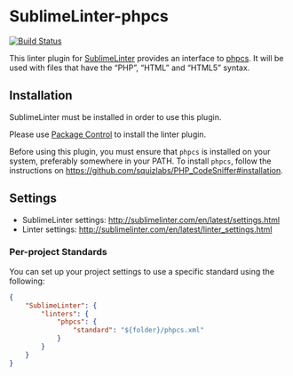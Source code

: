 SublimeLinter-phpcs
=========================

[![Build Status](https://travis-ci.org/SublimeLinter/SublimeLinter-phpcs.svg?branch=master)](https://travis-ci.org/SublimeLinter/SublimeLinter-phpcs)

This linter plugin for [SublimeLinter](http://sublimelinter.com/) provides an interface to [phpcs](http://pear.php.net/package/PHP_CodeSniffer/). It will be used with files that have the “PHP”, “HTML” and “HTML5” syntax.

## Installation
SublimeLinter must be installed in order to use this plugin. 

Please use [Package Control](https://packagecontrol.io) to install the linter plugin.

Before using this plugin, you must ensure that `phpcs` is installed on your system, preferably somewhere in your PATH. To install `phpcs`, follow the instructions on https://github.com/squizlabs/PHP_CodeSniffer#installation. 

## Settings
- SublimeLinter settings: http://sublimelinter.com/en/latest/settings.html
- Linter settings: http://sublimelinter.com/en/latest/linter_settings.html

### Per-project Standards
You can set up your project settings to use a specific standard using the following: 

```json
{
    "SublimeLinter": {
        "linters": {
            "phpcs": {
                "standard": "${folder}/phpcs.xml"
            }
        }
    }
}
```
